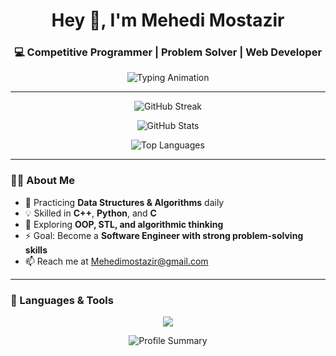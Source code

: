 <!-- Header -->
<h1 align="center">Hey 👋, I'm Mehedi Mostazir</h1>
<h3 align="center">💻 Competitive Programmer | Problem Solver | Web Developer</h3>

<p align="center">
  <img src="https://readme-typing-svg.herokuapp.com?font=Fira+Code&size=22&duration=3000&pause=1000&center=true&vCenter=true&width=600&lines=Writing+Efficient+Code+in+C%2B%2B+%26+Python+⚡;Exploring+Data+Structures+%26+Algorithms+📘;Learning+and+Building+Every+Day+🚀" alt="Typing Animation" />
</p>

---

<!-- Stats Section -->
<p align="center">
  <img src="https://streak-stats.vercel.app/?user=mehedi-mostazir&theme=dark&hide_border=true" alt="GitHub Streak" />
</p>

<p align="center">
  <img src="https://github-readme-stats.vercel.app/api?username=mehedi-mostazir&show_icons=true&theme=dark&hide_border=true&count_private=true" alt="GitHub Stats" />
</p>

<p align="center">
  <img src="https://github-readme-stats.vercel.app/api/top-langs/?username=mehedi-mostazir&layout=compact&theme=dark&hide_border=true" alt="Top Languages" />
</p>

---

<!-- About Section -->
### 👨‍💻 About Me  
- 🎯 Practicing **Data Structures & Algorithms** daily <!--                                          - 🏆 Active on **Codeforces, LeetCode, and HackerRank**    -->
- 💡 Skilled in **C++**, **Python**, and **C**  
- 🌱 Exploring **OOP, STL, and algorithmic thinking**  
- ⚡ Goal: Become a **Software Engineer with strong problem-solving skills**  
- 📫 Reach me at Mehedimostazir@gmail.com

---

<!-- Tools Section -->
### 🧰 Languages & Tools
<p align="center">
  <img src="https://skillicons.dev/icons?i=cpp,python,c,js,react,tailwind,django,mysql,git,github,vscode,linux" />
</p>


<!-- Coding Platforms 
### 🏆 Coding Profiles
<p align="center">
  <a href="https://codeforces.com/profile/your_handle" target="_blank">
    <img src="https://img.shields.io/badge/Codeforces-1F8ACB?style=for-the-badge&logo=codeforces&logoColor=white" />
  </a>
  <a href="https://leetcode.com/your_handle" target="_blank">
    <img src="https://img.shields.io/badge/LeetCode-FFA116?style=for-the-badge&logo=leetcode&logoColor=black" />
  </a>
  <a href="https://www.hackerrank.com/your_handle" target="_blank">
    <img src="https://img.shields.io/badge/HackerRank-2EC866?style=for-the-badge&logo=hackerrank&logoColor=white" />
  </a>
</p>

---    -->

<!-- Footer -->
<p align="center">
  <img src="https://github-profile-summary-cards.vercel.app/api/cards/profile-details?username=mehedi-mostazir&theme=github_dark" alt="Profile Summary" />
</p>
